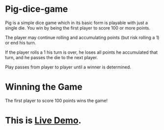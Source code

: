 # Pig-dice-game

Pig is a simple dice game which in its basic form is playable with just a single die. You win by being the first player to score 100 or more points.

The player may continue rolling and accumulating points (but risk rolling a 1) or end his turn.

If the player rolls a 1 his turn is over, he loses all points he accumulated that turn, and he passes the die to the next player.

Play passes from player to player until a winner is determined.

# Winning the Game
The first player to score 100 points wins the game!

# This is [Live Demo](http://htmlpreview.github.io/?https://github.com/FadyFouad/Pig-dice-game/blob/master/index.html).
